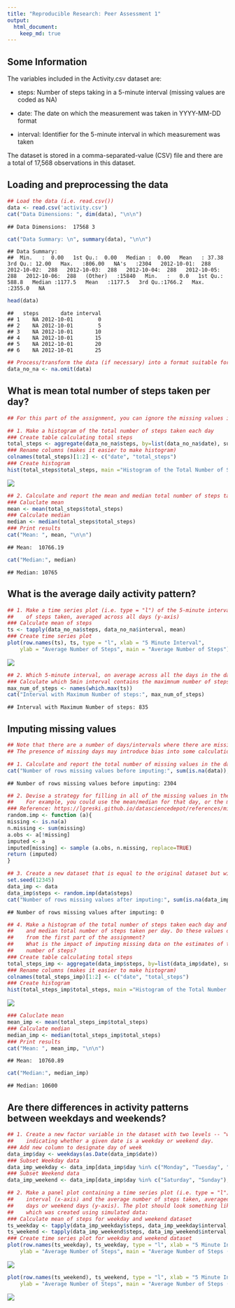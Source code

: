 ```yaml
---
title: "Reproducible Research: Peer Assessment 1"
output: 
  html_document:
    keep_md: true
---
```

## Some Information
The variables included in the Activity.csv dataset are:

- steps: Number of steps taking in a 5-minute interval (missing values are coded as NA) 

- date: The date on which the measurement was taken in YYYY-MM-DD format

- interval: Identifier for the 5-minute interval in which measurement was taken

The dataset is stored in a comma-separated-value (CSV) file and there are a total of 17,568 observations in this dataset.

## Loading and preprocessing the data

```r
## Load the data (i.e. read.csv())
data <- read.csv('activity.csv')
cat("Data Dimensions: ", dim(data), "\n\n")
```

```
## Data Dimensions:  17568 3
```

```r
cat("Data Summary: \n", summary(data), "\n\n")
```

```
## Data Summary: 
##  Min.   :  0.00   1st Qu.:  0.00   Median :  0.00   Mean   : 37.38   3rd Qu.: 12.00   Max.   :806.00   NA's   :2304   2012-10-01:  288   2012-10-02:  288   2012-10-03:  288   2012-10-04:  288   2012-10-05:  288   2012-10-06:  288   (Other)   :15840   Min.   :   0.0   1st Qu.: 588.8   Median :1177.5   Mean   :1177.5   3rd Qu.:1766.2   Max.   :2355.0   NA
```

```r
head(data)
```

```
##   steps       date interval
## 1    NA 2012-10-01        0
## 2    NA 2012-10-01        5
## 3    NA 2012-10-01       10
## 4    NA 2012-10-01       15
## 5    NA 2012-10-01       20
## 6    NA 2012-10-01       25
```

```r
## Process/transform the data (if necessary) into a format suitable for your analysis
data_no_na <- na.omit(data)
```


## What is mean total number of steps taken per day?

```r
## For this part of the assignment, you can ignore the missing values in the dataset.

## 1. Make a histogram of the total number of steps taken each day
### Create table calculating total steps
total_steps <- aggregate(data_no_na$steps, by=list(data_no_na$date), sum)
### Rename columns (makes it easier to make histogram)
colnames(total_steps)[1:2] <- c("date", "total_steps")
### Create histogram
hist(total_steps$total_steps, main ="Histogram of the Total Number of Steps Taken Each Day", xlab = "Total Number of Steps")
```

![](PA1_template_files/figure-html/unnamed-chunk-2-1.png)<!-- -->

```r
## 2. Calculate and report the mean and median total number of steps taken per day
### Caluclate mean
mean <- mean(total_steps$total_steps)
### Calculate median
median <- median(total_steps$total_steps)
### Print results
cat("Mean: ", mean, "\n\n")
```

```
## Mean:  10766.19
```

```r
cat("Median:", median)
```

```
## Median: 10765
```

## What is the average daily activity pattern?

```r
## 1. Make a time series plot (i.e. type = "l") of the 5-minute interval (x-axis) and the average number 
##    of steps taken, averaged across all days (y-axis)
### Calculate mean of steps
ts <- tapply(data_no_na$steps, data_no_na$interval, mean)
### Create time series plot
plot(row.names(ts), ts, type = "l", xlab = "5 Minute Interval", 
    ylab = "Average Number of Steps", main = "Average Number of Steps")
```

![](PA1_template_files/figure-html/unnamed-chunk-3-1.png)<!-- -->

```r
## 2. Which 5-minute interval, on average across all the days in the dataset, contains the maximum number of steps?
### Calculate which 5min interval contains the maximnum number of steps
max_num_of_steps <- names(which.max(ts))
cat("Interval with Maximum Number of steps:", max_num_of_steps)
```

```
## Interval with Maximum Number of steps: 835
```

## Imputing missing values

```r
## Note that there are a number of days/intervals where there are missing values (coded as NA). 
## The presence of missing days may introduce bias into some calculations or summaries of the data.

## 1. Calculate and report the total number of missing values in the dataset (i.e. the total number of rows with NAs)
cat("Number of rows missing values before imputing:", sum(is.na(data)), "\n\n")
```

```
## Number of rows missing values before imputing: 2304
```

```r
## 2. Devise a strategy for filling in all of the missing values in the dataset. The strategy does not need to be sophisticated. 
##    For example, you could use the mean/median for that day, or the mean for that 5-minute interval, etc.
### Reference: https://lgreski.github.io/datasciencedepot/references/missingValueImputation-Gelman.PDF
random.imp <- function (a){
missing <- is.na(a)
n.missing <- sum(missing)
a.obs <- a[!missing]
imputed <- a
imputed[missing] <- sample (a.obs, n.missing, replace=TRUE)
return (imputed)
}

## 3. Create a new dataset that is equal to the original dataset but with the missing data filled in.
set.seed(12345)
data_imp <- data
data_imp$steps <- random.imp(data$steps)
cat("Number of rows missing values after imputing:", sum(is.na(data_imp)), "\n\n")
```

```
## Number of rows missing values after imputing: 0
```

```r
## 4. Make a histogram of the total number of steps taken each day and Calculate and report the mean
##    and median total number of steps taken per day. Do these values differ from the estimates 
##    from the first part of the assignment? 
##    What is the impact of imputing missing data on the estimates of the total daily 
##    number of steps?
### Create table calculating total steps
total_steps_imp <- aggregate(data_imp$steps, by=list(data_imp$date), sum)
### Rename columns (makes it easier to make histogram)
colnames(total_steps_imp)[1:2] <- c("date", "total_steps")
### Create histogram
hist(total_steps_imp$total_steps, main ="Histogram of the Total Number of Steps Taken Each Day", xlab = "Total Number of Steps")
```

![](PA1_template_files/figure-html/unnamed-chunk-4-1.png)<!-- -->

```r
### Caluclate mean
mean_imp <- mean(total_steps_imp$total_steps)
### Calculate median
median_imp <- median(total_steps_imp$total_steps)
### Print results
cat("Mean: ", mean_imp, "\n\n")
```

```
## Mean:  10760.89
```

```r
cat("Median:", median_imp)
```

```
## Median: 10600
```


## Are there differences in activity patterns between weekdays and weekends?

```r
## 1. Create a new factor variable in the dataset with two levels -- "weekday" and "weekend"    
##    indicating whether a given date is a weekday or weekend day.
### Add new column to designate day of week
data_imp$day <- weekdays(as.Date(data_imp$date))
### Subset Weekday data
data_imp_weekday <- data_imp[data_imp$day %in% c("Monday", "Tuesday", "Wednesday", "Thursday", "Friday"),]
### Subset Weekend data
data_imp_weekend <- data_imp[data_imp$day %in% c("Saturday", "Sunday"),]

## 2. Make a panel plot containing a time series plot (i.e. type = "l") of the 5-minute 
##    interval (x-axis) and the average number of steps taken, averaged across all weekday 
##    days or weekend days (y-axis). The plot should look something like the following,
##    which was created using simulated data:
### Calculate mean of steps for weekday and weekend dataset
ts_weekday <- tapply(data_imp_weekday$steps, data_imp_weekday$interval, mean)
ts_weekend <- tapply(data_imp_weekend$steps, data_imp_weekend$interval, mean)
### Create time series plot for weekday and weekend dataset
plot(row.names(ts_weekday), ts_weekday, type = "l", xlab = "5 Minute Interval", 
    ylab = "Average Number of Steps", main = "Average Number of Steps (Weekday)")
```

![](PA1_template_files/figure-html/unnamed-chunk-5-1.png)<!-- -->

```r
plot(row.names(ts_weekend), ts_weekend, type = "l", xlab = "5 Minute Interval", 
    ylab = "Average Number of Steps", main = "Average Number of Steps (Weekend)")
```

![](PA1_template_files/figure-html/unnamed-chunk-5-2.png)<!-- -->
